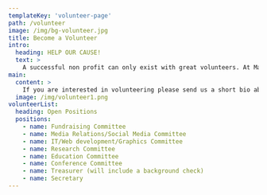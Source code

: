```yaml
---
templateKey: 'volunteer-page'
path: /volunteer
image: /img/bg-volunteer.jpg
title: Become a Volunteer
intro:
  heading: HELP OUR CAUSE!
  text: >
    A successful non profit can only exist with great volunteers. At Mast Cell Hope we work cooperatively and with respect for eachother. We welcome all members who are patients, caregivers, family members, friends and medical professionals as volunteers.
main:
  content: >
    If you are interested in volunteering please send us a short bio about yourself and what volunteer job you are interested in. Email us at volunteer@mastcellhope.org , you will receive a follow up call for an interview.
  image: /img/volunteer1.png
volunteerList:
  heading: Open Positions
  positions:
    - name: Fundraising Committee
    - name: Media Relations/Social Media Committee
    - name: IT/Web development/Graphics Committee
    - name: Research Committee
    - name: Education Committee
    - name: Conference Committee
    - name: Treasurer (will include a background check)
    - name: Secretary
---
```

